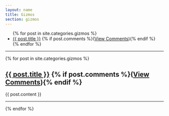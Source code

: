 ```yaml
---
layout: name
title: Gizmos
section: gizmos
---
```


<article class="postindex">
<ul>
{% for post in site.categories.gizmos %}
<li><a class="title" href="{{ post.url }}">{{ post.title }}</a> {% if post.comments %}<span class="comments">(<a href="{{ post.url }}#disqus_thread">View Comments</a>)</span>{% endif %}</li>
{% endfor %}
</ul>
</article>

<hr>

{% for post in site.categories.gizmos %}
<article>
  <h1><a class="title" href="{{ post.url }}">{{ post.title }}</a> {% if post.comments %}<span class="comments">(<a href="{{ post.url }}#disqus_thread">View Comments</a>)</span>{% endif %}
  </h1>
  {{ post.content }}
  <hr>
</article>

{% endfor %}


